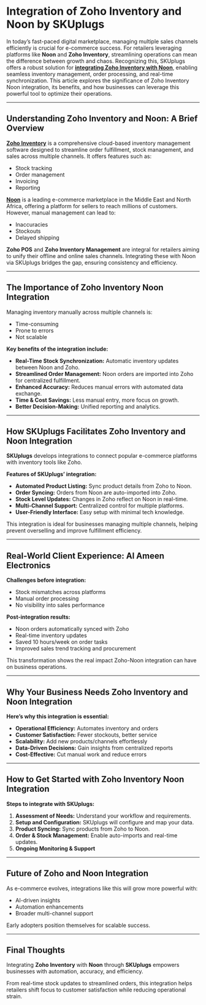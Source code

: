 # Integration of Zoho Inventory and Noon by SKUplugs

In today’s fast-paced digital marketplace, managing multiple sales channels efficiently is crucial for e-commerce success. For retailers leveraging platforms like **Noon** and **Zoho Inventory**, streamlining operations can mean the difference between growth and chaos. Recognizing this, SKUplugs offers a robust solution for [**integrating Zoho Inventory with Noon**](https://skuplugs.com/zoho-inventory-noon-integration/), enabling seamless inventory management, order processing, and real-time synchronization. This article explores the significance of Zoho Inventory Noon integration, its benefits, and how businesses can leverage this powerful tool to optimize their operations.

---

## Understanding Zoho Inventory and Noon: A Brief Overview

[**Zoho Inventory**](https://skuplugs.com/zoho-integration/) is a comprehensive cloud-based inventory management software designed to streamline order fulfillment, stock management, and sales across multiple channels. It offers features such as:

- Stock tracking
- Order management
- Invoicing
- Reporting

[**Noon**](https://skuplugs.com/zoho-integration/) is a leading e-commerce marketplace in the Middle East and North Africa, offering a platform for sellers to reach millions of customers. However, manual management can lead to:

- Inaccuracies
- Stockouts
- Delayed shipping

**Zoho POS** and **Zoho Inventory Management** are integral for retailers aiming to unify their offline and online sales channels. Integrating these with Noon via SKUplugs bridges the gap, ensuring consistency and efficiency.

---

## The Importance of Zoho Inventory Noon Integration

Managing inventory manually across multiple channels is:

- Time-consuming
- Prone to errors
- Not scalable

**Key benefits of the integration include:**

- **Real-Time Stock Synchronization:** Automatic inventory updates between Noon and Zoho.
- **Streamlined Order Management:** Noon orders are imported into Zoho for centralized fulfillment.
- **Enhanced Accuracy:** Reduces manual errors with automated data exchange.
- **Time & Cost Savings:** Less manual entry, more focus on growth.
- **Better Decision-Making:** Unified reporting and analytics.

---

## How SKUplugs Facilitates Zoho Inventory and Noon Integration

**SKUplugs** develops integrations to connect popular e-commerce platforms with inventory tools like Zoho.

**Features of SKUplugs’ integration:**

- **Automated Product Listing:** Sync product details from Zoho to Noon.
- **Order Syncing:** Orders from Noon are auto-imported into Zoho.
- **Stock Level Updates:** Changes in Zoho reflect on Noon in real-time.
- **Multi-Channel Support:** Centralized control for multiple platforms.
- **User-Friendly Interface:** Easy setup with minimal tech knowledge.

This integration is ideal for businesses managing multiple channels, helping prevent overselling and improve fulfillment efficiency.

---

## Real-World Client Experience: Al Ameen Electronics

**Challenges before integration:**

- Stock mismatches across platforms
- Manual order processing
- No visibility into sales performance

**Post-integration results:**

- Noon orders automatically synced with Zoho
- Real-time inventory updates
- Saved 10 hours/week on order tasks
- Improved sales trend tracking and procurement

This transformation shows the real impact Zoho-Noon integration can have on business operations.

---

## Why Your Business Needs Zoho Inventory and Noon Integration

**Here’s why this integration is essential:**

- **Operational Efficiency:** Automates inventory and orders
- **Customer Satisfaction:** Fewer stockouts, better service
- **Scalability:** Add new products/channels effortlessly
- **Data-Driven Decisions:** Gain insights from centralized reports
- **Cost-Effective:** Cut manual work and reduce errors

---

## How to Get Started with Zoho Inventory Noon Integration

**Steps to integrate with SKUplugs:**

1. **Assessment of Needs:** Understand your workflow and requirements.
2. **Setup and Configuration:** SKUplugs will configure and map your data.
3. **Product Syncing:** Sync products from Zoho to Noon.
4. **Order & Stock Management:** Enable auto-imports and real-time updates.
5. **Ongoing Monitoring & Support**


---

## Future of Zoho and Noon Integration

As e-commerce evolves, integrations like this will grow more powerful with:

- AI-driven insights
- Automation enhancements
- Broader multi-channel support

Early adopters position themselves for scalable success.

---

## Final Thoughts

Integrating **Zoho Inventory** with **Noon** through **SKUplugs** empowers businesses with automation, accuracy, and efficiency.

From real-time stock updates to streamlined orders, this integration helps retailers shift focus to customer satisfaction while reducing operational strain.


